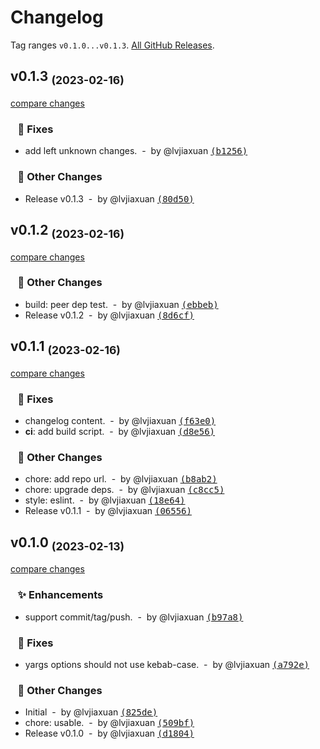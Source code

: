 # Changelog

Tag ranges `v0.1.0...v0.1.3`. [All GitHub Releases](https://github.com/lvjiaxuan/release/releases).

## v0.1.3 <sub>(2023-02-16)</sub>
[compare changes](https://github.com/lvjiaxuan/release/compare/v0.1.2...v0.1.3)

### &nbsp;&nbsp;&nbsp;🐛 Fixes

- add left unknown changes. &nbsp;-&nbsp; by @lvjiaxuan [<samp>(b1256)</samp>](https://github.com/lvjiaxuan/release/commit/b125624)

### &nbsp;&nbsp;&nbsp;📌 Other Changes

- Release v0.1.3 &nbsp;-&nbsp; by @lvjiaxuan [<samp>(80d50)</samp>](https://github.com/lvjiaxuan/release/commit/80d5084)

## v0.1.2 <sub>(2023-02-16)</sub>
[compare changes](https://github.com/lvjiaxuan/release/compare/v0.1.1...v0.1.2)

### &nbsp;&nbsp;&nbsp;📌 Other Changes

- build: peer dep test. &nbsp;-&nbsp; by @lvjiaxuan [<samp>(ebbeb)</samp>](https://github.com/lvjiaxuan/release/commit/ebbeb89)
- Release v0.1.2 &nbsp;-&nbsp; by @lvjiaxuan [<samp>(8d6cf)</samp>](https://github.com/lvjiaxuan/release/commit/8d6cf1f)

## v0.1.1 <sub>(2023-02-16)</sub>
[compare changes](https://github.com/lvjiaxuan/release/compare/v0.1.0...v0.1.1)

### &nbsp;&nbsp;&nbsp;🐛 Fixes

- changelog content. &nbsp;-&nbsp; by @lvjiaxuan [<samp>(f63e0)</samp>](https://github.com/lvjiaxuan/release/commit/f63e06c)
- **ci**: add build script. &nbsp;-&nbsp; by @lvjiaxuan [<samp>(d8e56)</samp>](https://github.com/lvjiaxuan/release/commit/d8e56c4)

### &nbsp;&nbsp;&nbsp;📌 Other Changes

- chore: add repo url. &nbsp;-&nbsp; by @lvjiaxuan [<samp>(b8ab2)</samp>](https://github.com/lvjiaxuan/release/commit/b8ab278)
- chore: upgrade deps. &nbsp;-&nbsp; by @lvjiaxuan [<samp>(c8cc5)</samp>](https://github.com/lvjiaxuan/release/commit/c8cc584)
- style: eslint. &nbsp;-&nbsp; by @lvjiaxuan [<samp>(18e64)</samp>](https://github.com/lvjiaxuan/release/commit/18e6429)
- Release v0.1.1 &nbsp;-&nbsp; by @lvjiaxuan [<samp>(06556)</samp>](https://github.com/lvjiaxuan/release/commit/06556f5)

## v0.1.0 <sub>(2023-02-13)</sub>
[compare changes](https://github.com/lvjiaxuan/release/compare/...v0.1.0)

### &nbsp;&nbsp;&nbsp;✨ Enhancements

- support commit/tag/push. &nbsp;-&nbsp; by @lvjiaxuan [<samp>(b97a8)</samp>](https://github.com/lvjiaxuan/release/commit/b97a8df)

### &nbsp;&nbsp;&nbsp;🐛 Fixes

- yargs options should not use kebab-case. &nbsp;-&nbsp; by @lvjiaxuan [<samp>(a792e)</samp>](https://github.com/lvjiaxuan/release/commit/a792eed)

### &nbsp;&nbsp;&nbsp;📌 Other Changes

- Initial &nbsp;-&nbsp; by @lvjiaxuan [<samp>(825de)</samp>](https://github.com/lvjiaxuan/release/commit/825dea1)
- chore: usable. &nbsp;-&nbsp; by @lvjiaxuan [<samp>(509bf)</samp>](https://github.com/lvjiaxuan/release/commit/509bfd9)
- Release v0.1.0 &nbsp;-&nbsp; by @lvjiaxuan [<samp>(d1804)</samp>](https://github.com/lvjiaxuan/release/commit/d1804e3)